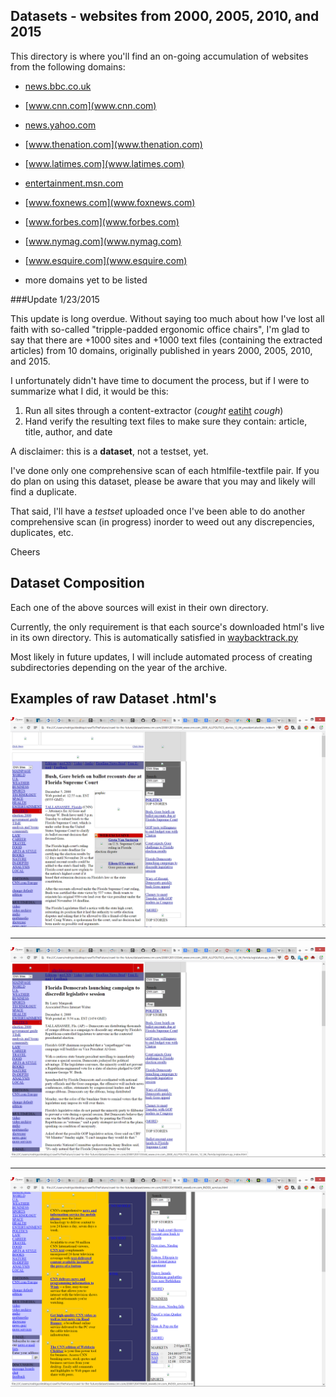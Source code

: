 Datasets - websites from 2000, 2005, 2010, and 2015
-----------------------------------------------------

This directory is where you'll find an on-going accumulation of
websites from the following domains:

  * [news.bbc.co.uk](news.bbc.co.uk)
  * [www.cnn.com](www.cnn.com)
  * [news.yahoo.com](news.yahoo.com)
  * [www.thenation.com](www.thenation.com)
  * [www.latimes.com](www.latimes.com)
  * [entertainment.msn.com](entertainment.msn.com)
  * [www.foxnews.com](www.foxnews.com)
  * [www.forbes.com](www.forbes.com)
  * [www.nymag.com](www.nymag.com)
  * [www.esquire.com](www.esquire.com)

* more domains yet to be listed

###Update 1/23/2015

This update is long overdue. Without saying too much about how I've lost all faith with so-called "tripple-padded ergonomic office chairs", I'm glad to say
that there are +1000 sites and +1000 text files (containing the extracted articles) from 10 domains, originally published in years 2000, 2005, 2010, and 2015.

I unfortunately didn't have time to document the process, but if I were to summarize what I did, it would be this:

1. Run all sites through a content-extractor (*cought* [eatiht](http://github.com/rodricios/eatiht) *cough*)
2. Hand verify the resulting text files to make sure they contain: article, title, author, and date

A disclaimer: this is a **dataset**, not a testset, yet.

I've done only one comprehensive scan of each htmlfile-textfile pair. If you do plan on using this dataset, please be aware that you may
and likely will find a duplicate.

That said, I'll have a *testset* uploaded once I've been able to do another comprehensive scan (in progress) inorder to weed out any discrepencies, duplicates,
etc.

Cheers


Dataset Composition
-------------------

Each one of the above sources will exist in their own directory.

Currently, the only requirement is that each source's downloaded
html's live in its own directory. This is automatically satisfied
in [waybacktrack.py](../crawlers/Way-Back#waybacktrack)

Most likely in future updates, I will include automated process
of creating subdirectories depending on the year of the archive.

Examples of raw Dataset .html's
-------------------------------

![cnn ex1](pictures/cnn-ex1.png?raw=true "ex1")

---

![cnn ex2](pictures/cnn-ex2.png?raw=true "ex2")

---

![cnn ex3](pictures/cnn-ex3.png?raw=true "ex3")
